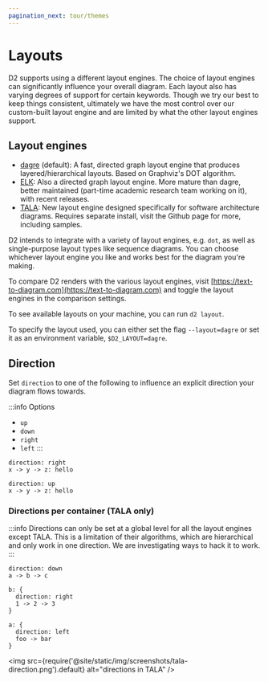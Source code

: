 ```yaml
---
pagination_next: tour/themes
---
```


# Layouts

D2 supports using a different layout engines. The choice of layout engines can
significantly influence your overall diagram. Each layout also has varying degrees of
support for certain keywords. Though we try our best to keep things consistent, ultimately
we have the most control over our custom-built layout engine and are limited by what the
other layout engines support.

## Layout engines

- [dagre](https://github.com/dagrejs/dagre) (default): A fast, directed graph
  layout engine that produces layered/hierarchical layouts. Based on Graphviz's DOT
  algorithm.
- [ELK](https://github.com/kieler/elkjs): Also a directed graph layout engine. More mature
  than dagre, better maintained (part-time academic research team working on it), with
  recent releases.
- [TALA](https://github.com/terrastruct/TALA): New layout engine designed
  specifically for software architecture diagrams. Requires separate install, visit the
  Github page for more, including samples.

D2 intends to integrate with a variety of layout engines, e.g. `dot`, as well as
single-purpose layout types like sequence diagrams. You can choose whichever layout engine
you like and works best for the diagram you're making.

To compare D2 renders with the various layout engines, visit
[https://text-to-diagram.com](https://text-to-diagram.com) and toggle the layout engines
in the comparison settings.

To see available layouts on your machine, you can run `d2 layout`.

To specify the layout used, you can either set the flag `--layout=dagre` or set it as an
environment variable, `$D2_LAYOUT=dagre`.

## Direction

Set `direction` to one of the following to influence an explicit direction your diagram
flows towards.

:::info Options
- `up`
- `down`
- `right`
- `left`
:::

```d2
direction: right
x -> y -> z: hello
```

<div
className="embedSVG" dangerouslySetInnerHTML={{__html: require('@site/static/img/generated/direction-right.svg2')}}></div>

```d2
direction: up
x -> y -> z: hello
```

<div
className="embedSVG" dangerouslySetInnerHTML={{__html: require('@site/static/img/generated/direction-up.svg2')}}></div>

### Directions per container (TALA only)

:::info
Directions can only be set at a global level for all the layout engines except TALA. This
is a limitation of their algorithms, which are hierarchical and only work in one
direction. We are investigating ways to hack it to work.
:::

```d2
direction: down
a -> b -> c

b: {
  direction: right
  1 -> 2 -> 3
}

a: {
  direction: left
  foo -> bar
}
```

<img src={require('@site/static/img/screenshots/tala-direction.png').default} alt="directions in TALA" />
